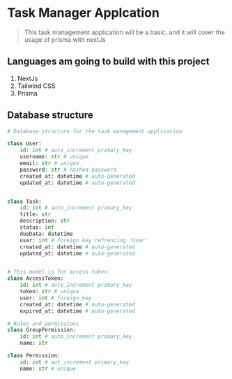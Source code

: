 # Task Manager Applcation

> This task management application will be a basic, and it will cover the usage of prisma with nextJs

## Languages am going to build with this project

1. NextJs
2. Tailwind CSS
3. Prisma


## Database structure
```python
# Database structure for the task management application

class User:
    id: int # auto_increment primary_key
    username: str # unique
    email: str # unique
    password: str # hashed password
    created_at: datetime # auto-generated
    updated_at: datetime # auto-generated


class Task:
    id: int # auto_increment primary_key
    title: str
    description: str
    status: int
    dueData: datetime
    user: int # foreign key refrencing 'User'
    created_at: datetime # auto-generated
    updated_at: datetime # auto-generated


# This model is for access token
class AccessToken:
    id: int # auto_increment primary_key
    token: str # unique
    user: int # foreign_key
    created_at: datetime # auto-generated
    expired_at: datetime # auto-generated

# Roles and permissions
class GroupPermission:
    id: int # auto_increment primary_key
    name: str

class Permission:
    id: int # aut_increment primary_key
    name: str # unique
    
```

